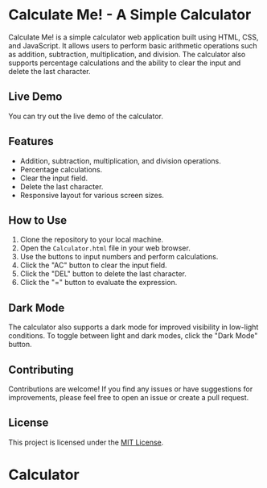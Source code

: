 # Calculate Me! - A Simple Calculator

Calculate Me! is a simple calculator web application built using HTML, CSS, and JavaScript. It allows users to perform basic arithmetic operations such as addition, subtraction, multiplication, and division. The calculator also supports percentage calculations and the ability to clear the input and delete the last character.

## Live Demo

You can try out the live demo of the calculator.

## Features

- Addition, subtraction, multiplication, and division operations.
- Percentage calculations.
- Clear the input field.
- Delete the last character.
- Responsive layout for various screen sizes.

## How to Use

1. Clone the repository to your local machine.
2. Open the `Calculator.html` file in your web browser.
3. Use the buttons to input numbers and perform calculations.
4. Click the "AC" button to clear the input field.
5. Click the "DEL" button to delete the last character.
6. Click the "=" button to evaluate the expression.

## Dark Mode

The calculator also supports a dark mode for improved visibility in low-light conditions. To toggle between light and dark modes, click the "Dark Mode" button.

## Contributing

Contributions are welcome! If you find any issues or have suggestions for improvements, please feel free to open an issue or create a pull request.

## License

This project is licensed under the [MIT License](LICENSE).

# Calculator

